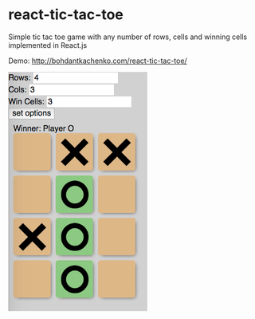 react-tic-tac-toe
=================

Simple tic tac toe game with any number of rows, cells and winning cells implemented in React.js

Demo: http://bohdantkachenko.com/react-tic-tac-toe/

![screenshot](./screenshot.png)
